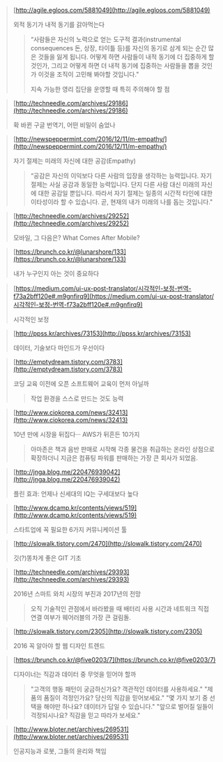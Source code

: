 > [http://agile.egloos.com/5881049](http://agile.egloos.com/5881049)
>
> 외적 동기가 내적 동기를 갉아먹는다
>
> > “사람들은 자신의 노력으로 얻는 도구적 결과(instrumental consequences 돈, 상장, 타이틀 등)를 자신의 동기로 삼게 되는 순간 많은 것들을 잃게 됩니다. 어떻게 하면 사람들이 내적 동기에 더 집중하게 할 것인가, 그리고 어떻게 하면 더 내적 동기에 집중하는 사람들을 뽑을 것인가 이것을 조직이 고민해 봐야할 것입니다."
> >
> > 지속 가능한 영리 집단을 운영할 때 특히 주의해야 할 점

> [http://techneedle.com/archives/29186](http://techneedle.com/archives/29186)
>
> 확 바뀐 구글 번역기, 어떤 비밀이 숨었나

> [http://newspeppermint.com/2016/12/11/m-empathy/](http://newspeppermint.com/2016/12/11/m-empathy/)
>
> 자기 절제는 미래의 자신에 대한 공감(Empathy)
>
> > “공감은 자신의 이익보다 다른 사람의 입장을 생각하는 능력입니다. 자기 절제는 사실 공감과 동일한 능력입니다. 단지 다른 사람 대신 미래의 자신에 대한 공감일 뿐입니다. 따라서 자기 절제는 일종의 시간적 타인에 대한 이타성이라 할 수 있습니다. 곧, 현재의 내가 미래의 나를 돕는 것입니다."

> [http://techneedle.com/archives/29252](http://techneedle.com/archives/29252)
>
> 모바일, 그 다음은? What Comes After Mobile?

> [https://brunch.co.kr/@lunarshore/133](https://brunch.co.kr/@lunarshore/133)
>
> 내가 누구인지 아는 것이 중요하다

> [https://medium.com/ui-ux-post-translator/시각적인-보정-번역-f73a2bff120e#.m9gnfirq9](https://medium.com/ui-ux-post-translator/시각적인-보정-번역-f73a2bff120e#.m9gnfirq9)
>
> 시각적인 보정

> [http://ppss.kr/archives/73153](http://ppss.kr/archives/73153)
>
> 데이터, 기술보다 마인드가 우선이다

> [http://emptydream.tistory.com/3783](http://emptydream.tistory.com/3783)
>
> 코딩 교육 이전에 오픈 소프트웨어 교육이 먼저 아닐까
>
> > 작업 환경을 스스로 만드는 것도 능력

> [http://www.ciokorea.com/news/32413](http://www.ciokorea.com/news/32413)
>
> 10년 만에 시장을 뒤집다··· AWS가 뒤흔든 10가지
>
> > 아마존은 책과 음반 판매로 시작해 각종 물건을 취급하는 온라인 상점으로 확장하더니 지금은 컴퓨팅 파워를 판매하는 가장 큰 회사가 되었음.
> >

> [http://jnga.blog.me/220476939042](http://jnga.blog.me/220476939042)
>
> 플린 효과: 언제나 신세대의 IQ는 구세대보다 높다
>

> [http://www.dcamp.kr/contents/views/519](http://www.dcamp.kr/contents/views/519)
>
> 스타트업에 꼭 필요한 6가지 커뮤니케이션 툴
>

> [http://slowalk.tistory.com/2470](http://slowalk.tistory.com/2470)
>
> 깃(?)똥차게 좋은 GIT 기초
>

> [http://techneedle.com/archives/29393](http://techneedle.com/archives/29393)
>
> 2016년 스마트 와치 시장의 부진과 2017년의 전망
>
> > 오직 기술적인 관점에서 바라봤을 때 배터리 사용 시간과 네트워크 직접 연결 여부가 웨어러블의 가장 큰 걸림돌.
> >

> [http://slowalk.tistory.com/2305](http://slowalk.tistory.com/2305)
>
> 2016 꼭 알아야 할 웹 디자인 트렌드
>

> [https://brunch.co.kr/@five0203/7](https://brunch.co.kr/@five0203/7)
>
> 디자이너는 직감과 데이터 중 무엇을 믿어야 할까
>
> > "고객의 행동 패턴이 궁금하신가요? 객관적인 데이터를 사용하세요."
> > "제품의 품질이 걱정인가요? 당신의 직감을 믿어보세요."
> > "몇 가지 보기 중 선택을 해야만 하나요? 데이터가 답일 수 있습니다."
> > "앞으로 벌어질 일들이 걱정되시나요? 직감을 믿고 따라가 보세요."
> >

> [http://www.bloter.net/archives/269531](http://www.bloter.net/archives/269531)
>
> 인공지능과 로봇, 그들의 윤리와 책임
